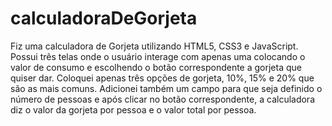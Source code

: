 # calculadoraDeGorjeta
Fiz uma calculadora de Gorjeta utilizando HTML5, CSS3 e JavaScript. Possui três telas onde o usuário interage com apenas uma colocando o valor de consumo e escolhendo o botão correspondente a gorjeta que quiser dar. Coloquei apenas três opções de gorjeta, 10%, 15% e 20% que são as mais comuns. Adicionei também um campo para que seja definido o número de pessoas e após clicar no botão correspondente, a calculadora diz o valor da gorjeta por pessoa e o valor total por pessoa.
